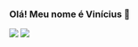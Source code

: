 ### Olá! Meu nome é Vinícius 🖖

<a href="https://www.linkedin.com/in/viniciusblanco/" target="_blank"><img src="https://img.shields.io/badge/-LinkedIn-%230077B5?style=for-the-badge&logo=linkedin&logoColor=white" target="_blank"></a>
<a href = "mailto:contato.vblanco@gmail.com"><img src="https://img.shields.io/badge/Gmail-D14836?style=for-the-badge&logo=gmail&logoColor=white" target="_blank"></a>

<!--
**EuViniBlanco/EuViniBlanco** is a ✨ _special_ ✨ repository because its `README.md` (this file) appears on your GitHub profile.

Here are some ideas to get you started:

- 🔭 I’m currently working on ...
- 🌱 I’m currently learning ...
- 👯 I’m looking to collaborate on ...
- 🤔 I’m looking for help with ...
- 💬 Ask me about ...
- 📫 How to reach me: ...
- 😄 Pronouns: ...
- ⚡ Fun fact: ...
-->
